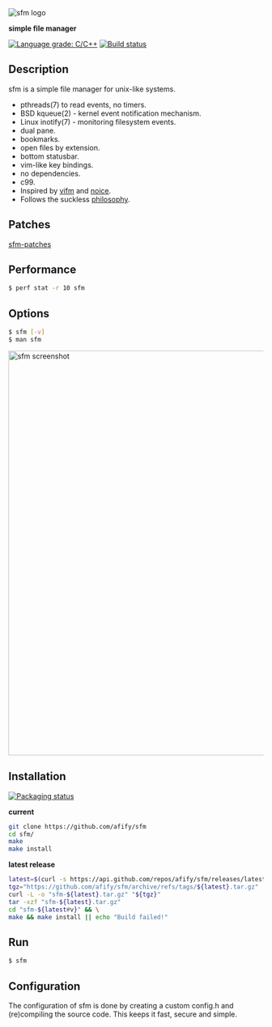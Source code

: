 <img src="https://afify.dev/img/sfm.png" alt="sfm logo"/>

**simple file manager**

[![Language grade: C/C++](https://img.shields.io/lgtm/grade/cpp/g/afify/sfm.svg?logo=lgtm&logoWidth=18)](https://lgtm.com/projects/g/afify/sfm/context:cpp)
[![Build status](https://ci.appveyor.com/api/projects/status/goq88ahjyvtjrui2?svg=true)](https://ci.appveyor.com/project/afify/sfm)

Description
------------
sfm is a simple file manager for unix-like systems.
* pthreads(7) to read events, no timers.
* BSD kqueue(2) - kernel event notification mechanism.
* Linux inotify(7) - monitoring filesystem events.
* dual pane.
* bookmarks.
* open files by extension.
* bottom statusbar.
* vim-like key bindings.
* no dependencies.
* c99.
* Inspired by [vifm](https://vifm.info/) and [noice](https://git.2f30.org/noice/).
* Follows the suckless [philosophy](https://suckless.org/philosophy/).

Patches
-------
[sfm-patches](https://github.com/afify/sfm-patches)

Performance
------------
```sh
$ perf stat -r 10 sfm
```

Options
-------
```sh
$ sfm [-v]
$ man sfm
```
<img src="https://afify.dev/img/sfm_sc.png" alt="sfm screenshot" width="800"/>

Installation
------------
<a href="https://repology.org/project/sfm-afify/versions">
    <img src="https://repology.org/badge/vertical-allrepos/sfm-afify.svg" alt="Packaging status">
</a>

**current**
```sh
git clone https://github.com/afify/sfm
cd sfm/
make
make install
```
**latest release**
```sh
latest=$(curl -s https://api.github.com/repos/afify/sfm/releases/latest | grep -o '"tag_name": "[^"]*' | cut -d'"' -f4)
tgz="https://github.com/afify/sfm/archive/refs/tags/${latest}.tar.gz"
curl -L -o "sfm-${latest}.tar.gz" "${tgz}"
tar -xzf "sfm-${latest}.tar.gz"
cd "sfm-${latest#v}" && \
make && make install || echo "Build failed!"
```

Run
---
```sh
$ sfm
```

Configuration
-------------
The configuration of sfm is done by creating a custom config.h
and (re)compiling the source code. This keeps it fast, secure and simple.
